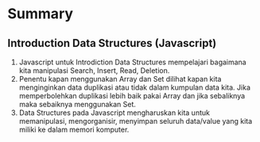 # Summary
## Introduction Data Structures (Javascript)
1. Javascript untuk Introdiction Data Structures mempelajari bagaimana kita manipulasi Search, Insert, Read, Deletion.
2. Penentu kapan menggunakan Array dan Set dilihat kapan kita menginginkan data duplikasi atau tidak dalam kumpulan data kita. Jika memperbolehkan duplikasi lebih baik pakai Array dan jika sebaliknya maka sebaiknya menggunakan Set.
3. Data Structures pada Javascript mengharuskan kita untuk memanipulasi, mengorganisir, menyimpan seluruh data/value yang kita miliki ke dalam memori komputer.